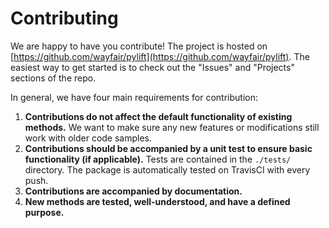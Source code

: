 # Contributing

We are happy to have you contribute! The project is hosted on [https://github.com/wayfair/pylift](https://github.com/wayfair/pylift). The easiest way to get started is to check out the "Issues" and "Projects" sections of the repo.

In general, we have four main requirements for contribution:

1. **Contributions do not affect the default functionality of existing methods.**
We want to make sure any new features or modifications still work with older code samples.
1. **Contributions should be accompanied by a unit test to ensure basic functionality (if applicable).**
Tests are contained in the `./tests/` directory. The package is automatically tested on TravisCI with every push.
1. **Contributions are accompanied by documentation.**
1. **New methods are tested, well-understood, and have a defined purpose.**
